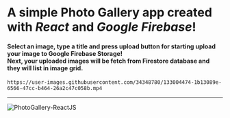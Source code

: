 # A simple Photo Gallery app created with <i>React</i> and <i>Google Firebase</i>!

#### Select an image, type a title and press upload button for starting upload your image to Google Firebase Storage! <br/> Next, your uploaded images will be fetch from Firestore database and they will list in image grid.
    
    https://user-images.githubusercontent.com/34348780/133004474-1b13089e-6566-47cc-b464-26a2c47c058b.mp4

<hr/>

![PhotoGallery-ReactJS](https://user-images.githubusercontent.com/34348780/133003919-5db4e6e9-38a7-4621-860a-df908fc781e6.jpg)
